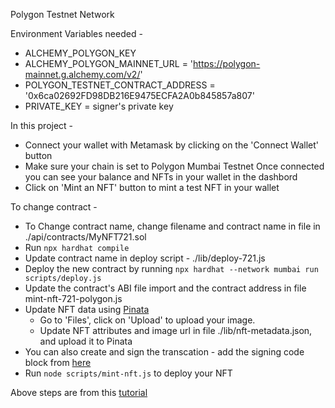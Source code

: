 Polygon Testnet Network

Environment Variables needed -

- ALCHEMY_POLYGON_KEY
- ALCHEMY_POLYGON_MAINNET_URL = 'https://polygon-mainnet.g.alchemy.com/v2/'
- POLYGON_TESTNET_CONTRACT_ADDRESS = '0x6ca02692FD98DB216E9475ECFA2A0b845857a807'
- PRIVATE_KEY = signer's private key


In this project - 
- Connect your wallet with Metamask by clicking on the 'Connect Wallet' button
- Make sure your chain is set to Polygon Mumbai Testnet
Once connected you can see your balance and NFTs in your wallet in the dashbord
- Click on 'Mint an NFT' button to mint a test NFT in your wallet


To change contract -
- To Change contract name, change filename and contract name in file in ./api/contracts/MyNFT721.sol
- Run ```npx hardhat compile```
- Update contract name in deploy script - ./lib/deploy-721.js
- Deploy the new contract by running ```npx hardhat --network mumbai run scripts/deploy.js```
- Update the contract's ABI file import and the contract address in file mint-nft-721-polygon.js
- Update NFT data using [Pinata](https://app.pinata.cloud/)
	- Go to 'Files', click on 'Upload' to upload your image.
	- Update NFT attributes and image url in file ./lib/nft-metadata.json, and upload it to Pinata
- You can also create and sign the transcation - add the signing code block from [here](https://ethereum.org/ca/developers/tutorials/how-to-mint-an-nft/#create-txn)
- Run ```node scripts/mint-nft.js``` to deploy your NFT


Above steps are from this [tutorial](https://ethereum.org/ca/developers/tutorials/how-to-write-and-deploy-an-nft/)
